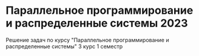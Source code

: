 # Параллельное программирование и распределенные системы 2023
Решение задач по курсу "Параллельное программирование и распределенные системы" 3 курс 1 семестр